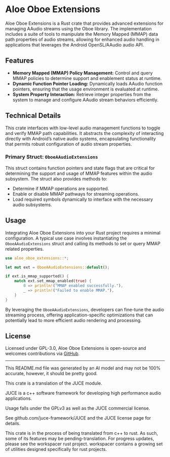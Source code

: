 # Aloe Oboe Extensions

Aloe Oboe Extensions is a Rust crate that provides advanced extensions for managing AAudio streams using the Oboe library. The implementation includes a suite of tools to manipulate the Memory Mapped (MMAP) data path properties of audio streams, allowing for enhanced audio handling in applications that leverages the Android OpenSL/AAudio audio API.

## Features

- **Memory Mapped (MMAP) Policy Management:** Control and query MMAP policies to determine support and enablement status at runtime.
- **Dynamic Function Pointer Loading:** Dynamically loads AAudio function pointers, ensuring that the usage environment is evaluated at runtime.
- **System Property Interaction:** Retrieve integer properties from the system to manage and configure AAudio stream behaviors efficiently.

## Technical Details

This crate interfaces with low-level audio management functions to toggle and verify MMAP path capabilities. It abstracts the complexity of interacting directly with Android’s native audio systems, encapsulating functionality that permits robust configuration of audio stream properties.

### Primary Struct: `OboeAAudioExtensions`

This struct contains function pointers and state flags that are critical for determining the support and usage of MMAP features within the audio subsystem. The struct also provides methods to:

- Determine if MMAP operations are supported.
- Enable or disable MMAP pathways for streaming operations.
- Load required symbols dynamically to interface with the necessary audio subsystems.

## Usage
Integrating Aloe Oboe Extensions into your Rust project requires a minimal configuration. A typical use case involves instantiating the `OboeAAudioExtensions` struct and calling its methods to set or query MMAP related properties.

```rust
use aloe_oboe_extensions::*;

let mut ext = OboeAAudioExtensions::default();

if ext.is_mmap_supported() {
    match ext.set_mmap_enabled(true) {
        0 => println!("MMAP enabled successfully."),
        _ => println!("Failed to enable MMAP."),
    }
}
```

By leveraging the `OboeAAudioExtensions`, developers can fine-tune the audio streaming process, offering application-specific optimizations that can potentially lead to more efficient audio rendering and processing.

## License
Licensed under GPL-3.0, Aloe Oboe Extensions is open-source and welcomes contributions via [GitHub](https://github.com/klebs6/aloe-rs).

---
This README.md file was generated by an AI model and may not be 100% accurate, however, it should be pretty good.

This crate is a translation of the JUCE module.

JUCE is a c++ software framework for developing high performance audio applications.

Usage falls under the GPLv3 as well as the JUCE commercial license.

See github.com/juce-framework/JUCE and the JUCE license page for details.

This crate is in the process of being translated from c++ to rust. As such, some of its features may be pending-translation. For progress updates, please see the workspacer rust project. workspacer contains a growing set of utilities designed specifically for rust projects.
